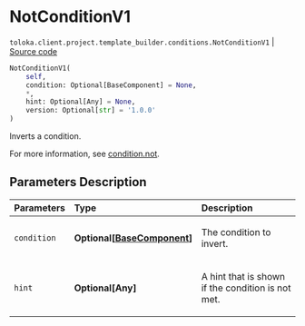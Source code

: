 # NotConditionV1
`toloka.client.project.template_builder.conditions.NotConditionV1` | [Source code](https://github.com/Toloka/toloka-kit/blob/v1.2.0.post1/src/client/project/template_builder/conditions.py#L156)

```python
NotConditionV1(
    self,
    condition: Optional[BaseComponent] = None,
    *,
    hint: Optional[Any] = None,
    version: Optional[str] = '1.0.0'
)
```

Inverts a condition.


For more information, see [condition.not](https://toloka.ai/docs/template-builder/reference/condition.not).

## Parameters Description

| Parameters | Type | Description |
| :----------| :----| :-----------|
`condition`|**Optional\[[BaseComponent](toloka.client.project.template_builder.base.BaseComponent.md)\]**|<p>The condition to invert.</p>
`hint`|**Optional\[Any\]**|<p>A hint that is shown if the condition is not met.</p>
